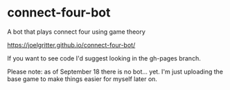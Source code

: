 # connect-four-bot
A bot that plays connect four using game theory

https://joelgritter.github.io/connect-four-bot/

If you want to see code I'd suggest looking in the gh-pages branch.

Please note: as of September 18 there is no bot... yet. I'm just uploading the base game to make things easier for myself later on.
